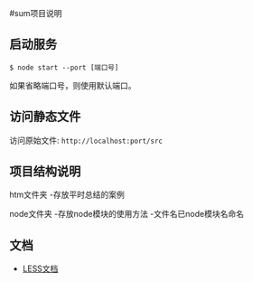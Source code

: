#sum项目说明

## 启动服务

```
$ node start --port [端口号]
```
如果省略端口号，则使用默认端口。

## 访问静态文件

访问原始文件: `http://localhost:port/src`


## 项目结构说明
htm文件夹
-存放平时总结的案例

node文件夹
-存放node模块的使用方法
-文件名已node模块名命名

## 文档

+ [LESS文档](./src/docs/less)